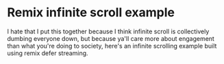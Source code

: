 # Remix infinite scroll example

I hate that I put this together because I think infinite scroll is collectively dumbing everyone down, but because ya'll care more about engagement than what you're doing to society, here's an infinite scrolling example built using remix defer streaming.

